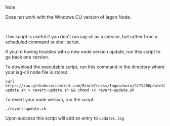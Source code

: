 > [!NOTE]
> Does not work with the Windows CLI version of Iagon Node.

<br>

This script is useful if you don't run iag-cli as a service, but rather from a scheduled command or shell script.

If you're having troubles with a new node version update, run this script to go back one version.

To download the executable script, run this command in the directory where your iag-cli node file is stored:

```
curl https://raw.githubusercontent.com/BrockCruess/Iagon/main/CLI%20Update%20Reverter/revert-update.sh > revert-update.sh && chmod +x revert-update.sh
```

To revert your node version, run the script:

```
./revert-update.sh
```

Upon success this script will add an entry to `updates.log`
